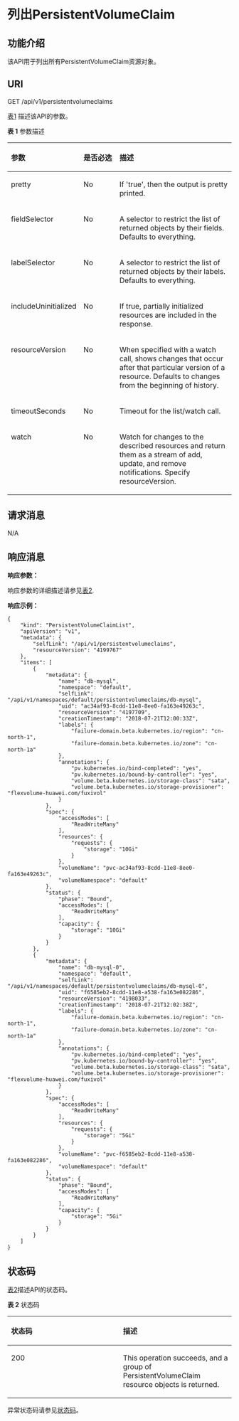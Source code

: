 # 列出PersistentVolumeClaim<a name="cce_02_0073"></a>

## 功能介绍<a name="s419b592e6d664d2a9010e11d7827da33"></a>

该API用于列出所有PersistentVolumeClaim资源对象。

## URI<a name="sf7f351f2615e4e6e8b408a05063d02d3"></a>

GET /api/v1/persistentvolumeclaims

[表1](#t6b92864f18d942c89acd1858b2fb3da8)  描述该API的参数。

**表 1**  参数描述

<a name="t6b92864f18d942c89acd1858b2fb3da8"></a>
<table><thead align="left"><tr id="r6b1edf52a0104b4f8b71c51befb02dbd"><th class="cellrowborder" valign="top" width="22.06%" id="mcps1.2.4.1.1"><p id="a9906cec577554cb1bbe36718a3317801"><a name="a9906cec577554cb1bbe36718a3317801"></a><a name="a9906cec577554cb1bbe36718a3317801"></a>参数</p>
</th>
<th class="cellrowborder" valign="top" width="18.86%" id="mcps1.2.4.1.2"><p id="p61237453201936"><a name="p61237453201936"></a><a name="p61237453201936"></a>是否必选</p>
</th>
<th class="cellrowborder" valign="top" width="59.08%" id="mcps1.2.4.1.3"><p id="p61286638201936"><a name="p61286638201936"></a><a name="p61286638201936"></a>描述</p>
</th>
</tr>
</thead>
<tbody><tr id="r47acf5fc764b4be3810bcff262dd111b"><td class="cellrowborder" valign="top" width="22.06%" headers="mcps1.2.4.1.1 "><p id="a1ec35f9be66b4865a2c0b029c1d31a65"><a name="a1ec35f9be66b4865a2c0b029c1d31a65"></a><a name="a1ec35f9be66b4865a2c0b029c1d31a65"></a>pretty</p>
</td>
<td class="cellrowborder" valign="top" width="18.86%" headers="mcps1.2.4.1.2 "><p id="ae7de412cd8cf47309c3a036fd34cefce"><a name="ae7de412cd8cf47309c3a036fd34cefce"></a><a name="ae7de412cd8cf47309c3a036fd34cefce"></a>No</p>
</td>
<td class="cellrowborder" valign="top" width="59.08%" headers="mcps1.2.4.1.3 "><p id="a36703598d31d46938a53a1c632d3a96e"><a name="a36703598d31d46938a53a1c632d3a96e"></a><a name="a36703598d31d46938a53a1c632d3a96e"></a>If 'true', then the output is pretty printed.</p>
</td>
</tr>
<tr id="ra6f05d8566844acca4f099699b9a48cc"><td class="cellrowborder" valign="top" width="22.06%" headers="mcps1.2.4.1.1 "><p id="af5e38663515643ab8f85660e6cca3c7b"><a name="af5e38663515643ab8f85660e6cca3c7b"></a><a name="af5e38663515643ab8f85660e6cca3c7b"></a>fieldSelector</p>
</td>
<td class="cellrowborder" valign="top" width="18.86%" headers="mcps1.2.4.1.2 "><p id="a98f1d5376e7d48b68d884e908802db5a"><a name="a98f1d5376e7d48b68d884e908802db5a"></a><a name="a98f1d5376e7d48b68d884e908802db5a"></a>No</p>
</td>
<td class="cellrowborder" valign="top" width="59.08%" headers="mcps1.2.4.1.3 "><p id="ad12822b4825947d4b54aeb87466db6d9"><a name="ad12822b4825947d4b54aeb87466db6d9"></a><a name="ad12822b4825947d4b54aeb87466db6d9"></a>A selector to restrict the list of returned objects by their fields. Defaults to everything.</p>
</td>
</tr>
<tr id="r45a5b76d80a241e386f5d195fe707ad2"><td class="cellrowborder" valign="top" width="22.06%" headers="mcps1.2.4.1.1 "><p id="a735ba7709b58448088448d093801f76e"><a name="a735ba7709b58448088448d093801f76e"></a><a name="a735ba7709b58448088448d093801f76e"></a>labelSelector</p>
</td>
<td class="cellrowborder" valign="top" width="18.86%" headers="mcps1.2.4.1.2 "><p id="a1a15d5159b6d4c44a03894fcca58cf2b"><a name="a1a15d5159b6d4c44a03894fcca58cf2b"></a><a name="a1a15d5159b6d4c44a03894fcca58cf2b"></a>No</p>
</td>
<td class="cellrowborder" valign="top" width="59.08%" headers="mcps1.2.4.1.3 "><p id="ac058c5207cb04b7d9ce7385d686f7414"><a name="ac058c5207cb04b7d9ce7385d686f7414"></a><a name="ac058c5207cb04b7d9ce7385d686f7414"></a>A selector to restrict the list of returned objects by their labels. Defaults to everything.</p>
</td>
</tr>
<tr id="ra2698a0d3203460295e39ee586bb7e77"><td class="cellrowborder" valign="top" width="22.06%" headers="mcps1.2.4.1.1 "><p id="zh-cn_topic_0079614913_p179965371657"><a name="zh-cn_topic_0079614913_p179965371657"></a><a name="zh-cn_topic_0079614913_p179965371657"></a>includeUninitialized</p>
</td>
<td class="cellrowborder" valign="top" width="18.86%" headers="mcps1.2.4.1.2 "><p id="zh-cn_topic_0079614913_p69969371454"><a name="zh-cn_topic_0079614913_p69969371454"></a><a name="zh-cn_topic_0079614913_p69969371454"></a>No</p>
</td>
<td class="cellrowborder" valign="top" width="59.08%" headers="mcps1.2.4.1.3 "><p id="afca2a8f422154c699d27efaddd699c6a"><a name="afca2a8f422154c699d27efaddd699c6a"></a><a name="afca2a8f422154c699d27efaddd699c6a"></a>If true, partially initialized resources are included in the response.</p>
</td>
</tr>
<tr id="r38af030b759941ce8897ca4936950d96"><td class="cellrowborder" valign="top" width="22.06%" headers="mcps1.2.4.1.1 "><p id="a339734bd9bfe441e8c411543023a6982"><a name="a339734bd9bfe441e8c411543023a6982"></a><a name="a339734bd9bfe441e8c411543023a6982"></a>resourceVersion</p>
</td>
<td class="cellrowborder" valign="top" width="18.86%" headers="mcps1.2.4.1.2 "><p id="a5a710450a7d44ddfb1794b2df554dd88"><a name="a5a710450a7d44ddfb1794b2df554dd88"></a><a name="a5a710450a7d44ddfb1794b2df554dd88"></a>No</p>
</td>
<td class="cellrowborder" valign="top" width="59.08%" headers="mcps1.2.4.1.3 "><p id="a11cd50565cca4ec8a49d4a624e40d9b2"><a name="a11cd50565cca4ec8a49d4a624e40d9b2"></a><a name="a11cd50565cca4ec8a49d4a624e40d9b2"></a>When specified with a watch call, shows changes that occur after that particular version of a resource. Defaults to changes from the beginning of history.</p>
</td>
</tr>
<tr id="r4b2bf7f86f9b4ea4bab7fe8ff18bbbda"><td class="cellrowborder" valign="top" width="22.06%" headers="mcps1.2.4.1.1 "><p id="ac73dd4a4e5e140579dcc7866a7b4a3e2"><a name="ac73dd4a4e5e140579dcc7866a7b4a3e2"></a><a name="ac73dd4a4e5e140579dcc7866a7b4a3e2"></a>timeoutSeconds</p>
</td>
<td class="cellrowborder" valign="top" width="18.86%" headers="mcps1.2.4.1.2 "><p id="a7f3e1bbba02646b99502f64728befdf4"><a name="a7f3e1bbba02646b99502f64728befdf4"></a><a name="a7f3e1bbba02646b99502f64728befdf4"></a>No</p>
</td>
<td class="cellrowborder" valign="top" width="59.08%" headers="mcps1.2.4.1.3 "><p id="a439ec24f824049a8a6fc8b6d2ba08281"><a name="a439ec24f824049a8a6fc8b6d2ba08281"></a><a name="a439ec24f824049a8a6fc8b6d2ba08281"></a>Timeout for the list/watch call.</p>
</td>
</tr>
<tr id="r33f502ee6d7245d78bc42301ca74b000"><td class="cellrowborder" valign="top" width="22.06%" headers="mcps1.2.4.1.1 "><p id="a82a17d68c9794c7eaf07fd3675a22af3"><a name="a82a17d68c9794c7eaf07fd3675a22af3"></a><a name="a82a17d68c9794c7eaf07fd3675a22af3"></a>watch</p>
</td>
<td class="cellrowborder" valign="top" width="18.86%" headers="mcps1.2.4.1.2 "><p id="a2f3dff2b74f2422c805463d26363bec2"><a name="a2f3dff2b74f2422c805463d26363bec2"></a><a name="a2f3dff2b74f2422c805463d26363bec2"></a>No</p>
</td>
<td class="cellrowborder" valign="top" width="59.08%" headers="mcps1.2.4.1.3 "><p id="ab491f77a059b49e498a5670c6260dcd7"><a name="ab491f77a059b49e498a5670c6260dcd7"></a><a name="ab491f77a059b49e498a5670c6260dcd7"></a>Watch for changes to the described resources and return them as a stream of add, update, and remove notifications. Specify resourceVersion.</p>
</td>
</tr>
</tbody>
</table>

## 请求消息<a name="sac85a222ad14406fae75d886d2a16aa3"></a>

N/A

## 响应消息<a name="s8fc92ce98f764f1299b6c9ced833982a"></a>

**响应参数：**

响应参数的详细描述请参见[表2](列出指定Namespace下的PersistentVolumeClaim.md#t48c604ca9f9f44e59b88ea85d6d7fd4b).

**响应示例：**

```
{
    "kind": "PersistentVolumeClaimList",
    "apiVersion": "v1",
    "metadata": {
        "selfLink": "/api/v1/persistentvolumeclaims",
        "resourceVersion": "4199767"
    },
    "items": [
        {
            "metadata": {
                "name": "db-mysql",
                "namespace": "default",
                "selfLink": "/api/v1/namespaces/default/persistentvolumeclaims/db-mysql",
                "uid": "ac34af93-8cdd-11e8-8ee0-fa163e49263c",
                "resourceVersion": "4197709",
                "creationTimestamp": "2018-07-21T12:00:33Z",
                "labels": {
                    "failure-domain.beta.kubernetes.io/region": "cn-north-1",
                    "failure-domain.beta.kubernetes.io/zone": "cn-north-1a"
                },
                "annotations": {
                    "pv.kubernetes.io/bind-completed": "yes",
                    "pv.kubernetes.io/bound-by-controller": "yes",
                    "volume.beta.kubernetes.io/storage-class": "sata",
                    "volume.beta.kubernetes.io/storage-provisioner": "flexvolume-huawei.com/fuxivol"
                }
            },
            "spec": {
                "accessModes": [
                    "ReadWriteMany"
                ],
                "resources": {
                    "requests": {
                        "storage": "10Gi"
                    }
                },
                "volumeName": "pvc-ac34af93-8cdd-11e8-8ee0-fa163e49263c",
                "volumeNamespace": "default"
            },
            "status": {
                "phase": "Bound",
                "accessModes": [
                    "ReadWriteMany"
                ],
                "capacity": {
                    "storage": "10Gi"
                }
            }
        },
        {
            "metadata": {
                "name": "db-mysql-0",
                "namespace": "default",
                "selfLink": "/api/v1/namespaces/default/persistentvolumeclaims/db-mysql-0",
                "uid": "f6585eb2-8cdd-11e8-a538-fa163e082286",
                "resourceVersion": "4198033",
                "creationTimestamp": "2018-07-21T12:02:38Z",
                "labels": {
                    "failure-domain.beta.kubernetes.io/region": "cn-north-1",
                    "failure-domain.beta.kubernetes.io/zone": "cn-north-1a"
                },
                "annotations": {
                    "pv.kubernetes.io/bind-completed": "yes",
                    "pv.kubernetes.io/bound-by-controller": "yes",
                    "volume.beta.kubernetes.io/storage-class": "sata",
                    "volume.beta.kubernetes.io/storage-provisioner": "flexvolume-huawei.com/fuxivol"
                }
            },
            "spec": {
                "accessModes": [
                    "ReadWriteMany"
                ],
                "resources": {
                    "requests": {
                        "storage": "5Gi"
                    }
                },
                "volumeName": "pvc-f6585eb2-8cdd-11e8-a538-fa163e082286",
                "volumeNamespace": "default"
            },
            "status": {
                "phase": "Bound",
                "accessModes": [
                    "ReadWriteMany"
                ],
                "capacity": {
                    "storage": "5Gi"
                }
            }
        }
    ]
}
```

## 状态码<a name="s835f981137fb4bbd8f86cb5c3e26aa33"></a>

[表2](#t732ea95ebdf44998842e9f9d835eb7ef)描述API的状态码。

**表 2**  状态码

<a name="t732ea95ebdf44998842e9f9d835eb7ef"></a>
<table><thead align="left"><tr id="rbeca8ec7f4fe4298920d4c04907de61f"><th class="cellrowborder" valign="top" width="50%" id="mcps1.2.3.1.1"><p id="p13707436201936"><a name="p13707436201936"></a><a name="p13707436201936"></a>状态码</p>
</th>
<th class="cellrowborder" valign="top" width="50%" id="mcps1.2.3.1.2"><p id="p36560517201936"><a name="p36560517201936"></a><a name="p36560517201936"></a>描述</p>
</th>
</tr>
</thead>
<tbody><tr id="r389885a0f1544af49f9b465ee30f875b"><td class="cellrowborder" valign="top" width="50%" headers="mcps1.2.3.1.1 "><p id="a4069a31ee9764037a4a3f56b92809771"><a name="a4069a31ee9764037a4a3f56b92809771"></a><a name="a4069a31ee9764037a4a3f56b92809771"></a>200</p>
</td>
<td class="cellrowborder" valign="top" width="50%" headers="mcps1.2.3.1.2 "><p id="a7b02d08e24044db89eb591ba87ca2651"><a name="a7b02d08e24044db89eb591ba87ca2651"></a><a name="a7b02d08e24044db89eb591ba87ca2651"></a>This operation succeeds, and a group of PersistentVolumeClaim resource objects is returned.</p>
</td>
</tr>
</tbody>
</table>

异常状态码请参见[状态码](状态码.md)。

